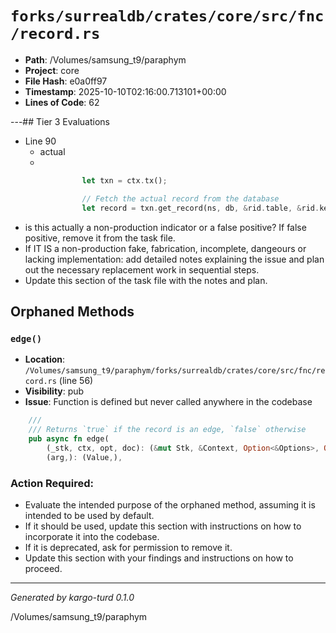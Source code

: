 # `forks/surrealdb/crates/core/src/fnc/record.rs`

- **Path**: /Volumes/samsung_t9/paraphym
- **Project**: core
- **File Hash**: e0a0ff97  
- **Timestamp**: 2025-10-10T02:16:00.713101+00:00  
- **Lines of Code**: 62

---## Tier 3 Evaluations


- Line 90
  - actual
  - 

```rust
				let txn = ctx.tx();

				// Fetch the actual record from the database
				let record = txn.get_record(ns, db, &rid.table, &rid.key, opt.version).await?;

```

- is this actually a non-production indicator or a false positive? If false positive, remove it from the task file.
- If IT IS a non-production fake, fabrication, incomplete, dangeours or lacking implementation: add detailed notes explaining the issue and plan out the necessary replacement work in sequential steps. 
- Update this section of the task file with the notes and plan.

## Orphaned Methods


### `edge()`

- **Location**: `/Volumes/samsung_t9/paraphym/forks/surrealdb/crates/core/src/fnc/record.rs` (line 56)
- **Visibility**: pub
- **Issue**: Function is defined but never called anywhere in the codebase

```rust
	///
	/// Returns `true` if the record is an edge, `false` otherwise
	pub async fn edge(
		(_stk, ctx, opt, doc): (&mut Stk, &Context, Option<&Options>, Option<&CursorDoc>),
		(arg,): (Value,),
```

### Action Required:

- Evaluate the intended purpose of the orphaned method, assuming it is intended to be used by default.
- If it should be used, update this section with instructions on how to incorporate it into the codebase.
- If it is deprecated, ask for permission to remove it.
- Update this section with your findings and instructions on how to proceed.

---

*Generated by kargo-turd 0.1.0*

/Volumes/samsung_t9/paraphym